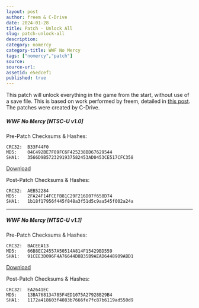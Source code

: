 ```yaml
---
layout: post
author: freem & C-Drive
date: 2024-01-28
title: Patch - Unlock All
slug: patch-unlock-all
description:
category: nomercy
category-title: WWF No Mercy
tags: ["nomercy","patch"]
source:
source-url:
assetid: e5edcef1
published: true
---
```


This patch will unlock everything in the game from the start, without use of a save file. This is based on work performed by freem, detailed in [this post](../../nomercy/rom-addresses-unlock-all/). The patches were created by C-Drive.


##### WWF No Mercy [NTSC-U v1.0]

Pre-Patch Checksums & Hashes:

    CRC32:  B33F44F0
    MD5:    04C492BE7F89FC6F425238BD67629544
    SHA1:   3566D9B5723291937582453AD0453CE517CFC358

  <a class="btn btn-primary" href="{{ site.url }}/assets/patch/unlock-all/nomercy-usa-v1-0-unlock-all.xdelta" role="button">Download</a>


Post-Patch Checksums & Hashes:

    CRC32:  AEB52284
    MD5:    2FA24F14FCEFB81C29F216D07f658D74
    SHA1:   1b18f17956f445f848a3f51d5c9aa545f002a24a

----

##### WWF No Mercy [NTSC-U v1.1]

Pre-Patch Checksums & Hashes:

    CRC32:  BACEEA13
    MD5:    66B8EC24557A50514A814F15429BD559
    SHA1:   91CEE3D096F4A76644D8B35B9AEAD6448909ABD1

  <a class="btn btn-primary" href="{{ site.url }}/assets/patch/unlock-all/nomercy-usa-v1-1-unlock-all.xdelta" role="button">Download</a>

Post-Patch Checksums & Hashes:

    CRC32:  EA2641EC
    MD5:    13BA768134785F4ED1075A27928B29B4
    SHA1:   1172a418603f4083b7666fe7fc87b6119ad550d9
